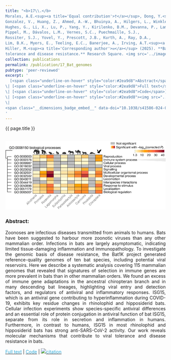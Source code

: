 ```yaml
---
title: "<b>17\\.</b> 
Morales, A.E.<sup><a title='Equal contribution'>†</a></sup>, Dong, Y.<sup><a title='Equal contribution'>†</a></sup>, Brown, T., Baid, K., <u>Kontopoulos, D.-G.</u>, 
Gonzalez, V., Huang, Z., Ahmed, A.-W., Bhuinya, A., Hilgers, L., Winkler, S., 
Hughes, G., Li, X., Lu, P., Yang, Y., Kirilenko, B.M., Devanna, P., Lama, T.M., Nissan, Y., 
Pippel, M., Dávalos, L.M., Vernes, S.C., Puechmaille, S.J., 
Rossiter, S.J., Yovel, Y., Prescott, J.B., Kurth, A., Ray, D.A., 
Lim, B.K., Myers, E., Teeling, E.C., Banerjee, A., Irving, A.T.<sup><a title='Corresponding author'>✉</a></sup>, and 
Hiller, M.<sup><a title='Corresponding author'>✉</a></sup> (2025). **Bat genomes illuminate adaptations to viral 
tolerance and disease resistance.** Research Square. <img src='../images/open_access.png'>"
collection: publications
permalink: /publication/17_Bat_genomes
pubtype: 'peer-reviewed'
excerpt: '
  [<span class="underline-on-hover" style="color:#2ea9d8">Abstract</span>](../publication/17_Bat_genomes)
\| [<span class="underline-on-hover" style="color:#2ea9d8">Full text</span>](https://doi.org/10.1038/s41586-024-08471-0)
\| [<span class="underline-on-hover" style="color:#2ea9d8">Code</span>](https://github.com/ariadnamorales/2023_Bat1Kimmunity)
\| [<span class="underline-on-hover" style="color:#2ea9d8"><img src="../images/bibtex.svg">citation</span>](../bibtex/17_Bat_genomes.bib)
\|
<span class="__dimensions_badge_embed__" data-doi="10.1038/s41586-024-08471-0" data-hide-zero-citations="true" data-legend="never" data-style="large_rectangle" style="display: inline;"></span>
'
---
```


{{ page.title }}<br>
<br><center><img src="../images/publications/bat_genomes.png"></center>

### Abstract:

<p style='text-align: justify;'>
Zoonoses are infectious diseases transmitted from animals to humans. 
Bats have been suggested to harbour more zoonotic viruses than any other 
mammalian order. Infections in bats are largely asymptomatic, indicating 
limited tissue-damaging inflammation and immunopathology. To investigate 
the genomic basis of disease resistance, the Bat1K project generated 
reference-quality genomes of ten bat species, including potential viral 
reservoirs. Here we describe a systematic analysis covering 115 mammalian 
genomes that revealed that signatures of selection in immune genes are 
more prevalent in bats than in other mammalian orders. We found an excess 
of immune gene adaptations in the ancestral chiropteran branch and in 
many descending bat lineages, highlighting viral entry and detection 
factors, and regulators of antiviral and inflammatory responses. ISG15, 
which is an antiviral gene contributing to hyperinflammation during 
COVID-19, exhibits key residue changes in rhinolophid and hipposiderid 
bats. Cellular infection experiments show species-specific antiviral 
differences and an essential role of protein conjugation in antiviral 
function of bat ISG15, separate from its role in secretion and 
inflammation in humans. Furthermore, in contrast to humans, ISG15 in 
most rhinolophid and hipposiderid bats has strong anti-SARS-CoV-2 
activity. Our work reveals molecular mechanisms that contribute to 
viral tolerance and disease resistance in bats.
</p>

[<span class="underline-on-hover" style="color:#2ea9d8">Full text</span>](https://doi.org/10.1038/s41586-024-08471-0)
\| [<span class="underline-on-hover" style="color:#2ea9d8">Code</span>](https://github.com/ariadnamorales/2023_Bat1Kimmunity)
\| [<span class="underline-on-hover" style="color:#2ea9d8"><img src="../images/bibtex.svg">citation</span>](../bibtex/17_Bat_genomes.bib)
